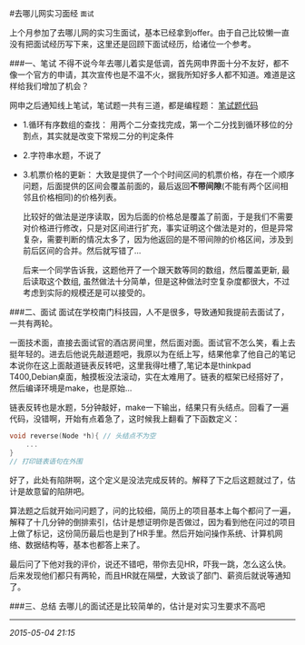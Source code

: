 #去哪儿网实习面经
``面试`` 

上个月参加了去哪儿网的实习生面试，基本已经拿到offer。由于自己比较懒一直没有把面试经历写下来，这里还是回顾下面试经历，给诸位一个参考。

###一、笔试
不得不说今年去哪儿着实是低调，首先网申界面十分不友好，都不像一个官方的申请，其次宣传也是不温不火，据我所知好多人都不知道。难道是这样给我们增加了机会？

网申之后通知线上笔试，笔试题一共有三道，都是编程题：
[笔试题代码](https://github.com/yimun/Algorithm/tree/master/qunar%20interv/)
- 1.循环有序数组的查找：
用两个二分查找完成，第一个二分找到循环移位的分割点，其实就是改变下常规二分的判定条件

- 2.字符串水题，不说了

- 3.机票价格的更新：
大致是提供了一个个时间区间的机票价格，存在一个顺序问题，后面提供的区间会覆盖前面的，最后返回**不带间隙**(不能有两个区间相邻且价格相同)的价格列表。<p>
比较好的做法是逆序读取，因为后面的价格总是覆盖了前面，于是我们不需要对价格进行修改，只是对区间进行扩充，事实证明这个做法是对的，但是异常复杂，需要判断的情况太多了，因为他返回的是不带间隙的价格区间，涉及到前后区间的合并。然后就写错了...<p>
后来一个同学告诉我，这题他开了一个跟天数等同的数组，然后覆盖更新, 最后读取这个数组, 虽然做法十分简单，但是这种做法时空复杂度都很大，不过考虑到实际的规模还是可以接受的。

###二、面试
面试在学校南门科技园，人不是很多，导致通知我提前去面试了，一共有两轮。

一面技术面，直接去面试官的酒店房间里，然后面对面。面试官不怎么笑，看上去挺年轻的。进去后他说先敲道题吧，我原以为在纸上写，结果他拿了他自己的笔记本说你在这上面敲道链表反转吧，这里我得吐槽了,笔记本是thinkpad T400,Debian桌面，触摸板没法滚动，实在太难用了。链表的框架已经搭好了，然后编译环境是make，也是原始...

链表反转也是水题，5分钟敲好，make一下输出，结果只有头结点。回看了一遍代码，没错啊，开始有点着急了，这时候我上翻看了下函数定义：
```C
void reverse(Node *h){ // 头结点不为空
    ...
}
// 打印链表语句在外围
```
好了，此处有陷阱啊，这个定义是没法完成反转的。解释了下之后这题就过了，估计是故意留的陷阱吧。

算法题之后就开始问问题了，问的比较细，简历上的项目基本上每个都问了一遍，解释了十几分钟的倒排索引，估计是想证明你是否做过，因为看到他在问过的项目上做了标记，这份简历最后也是到了HR手里。然后开始问操作系统、计算机网络、数据结构等，基本也都答上来了。

最后问了下他对我的评价，说还不错吧，带你去见HR，吓我一跳，怎么这么快。后来发现他们都只有两轮，而且HR就在隔壁，大致谈了部门、薪资后就说等通知了。

###三、总结
去哪儿的面试还是比较简单的，估计是对实习生要求不高吧




---
*2015-05-04 21:15*